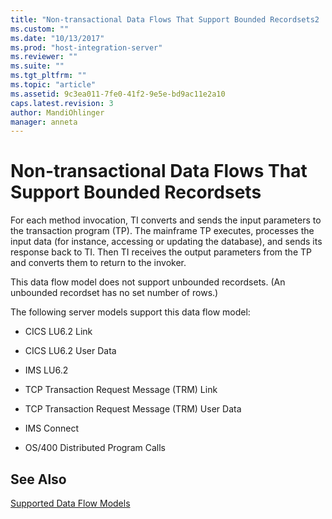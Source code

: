 ```yaml
---
title: "Non-transactional Data Flows That Support Bounded Recordsets2 | Microsoft Docs"
ms.custom: ""
ms.date: "10/13/2017"
ms.prod: "host-integration-server"
ms.reviewer: ""
ms.suite: ""
ms.tgt_pltfrm: ""
ms.topic: "article"
ms.assetid: 9c3ea011-7fe0-41f2-9e5e-bd9ac11e2a10
caps.latest.revision: 3
author: MandiOhlinger
manager: anneta
---
```

# Non-transactional Data Flows That Support Bounded Recordsets
For each method invocation, TI converts and sends the input parameters to the transaction program (TP). The mainframe TP executes, processes the input data (for instance, accessing or updating the database), and sends its response back to TI. Then TI receives the output parameters from the TP and converts them to return to the invoker.  
  
 This data flow model does not support unbounded recordsets. (An unbounded recordset has no set number of rows.)  
  
 The following server models support this data flow model:  
  
-   CICS LU6.2 Link  
  
-   CICS LU6.2 User Data  
  
-   IMS LU6.2  
  
-   TCP Transaction Request Message (TRM) Link  
  
-   TCP Transaction Request Message (TRM) User Data  
  
-   IMS Connect  
  
-   OS/400 Distributed Program Calls  
  
## See Also  
 [Supported Data Flow Models](../core/supported-data-flow-models.md)